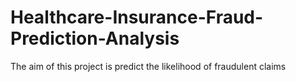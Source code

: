 # Healthcare-Insurance-Fraud-Prediction-Analysis
The aim of this project is predict the likelihood of fraudulent claims
